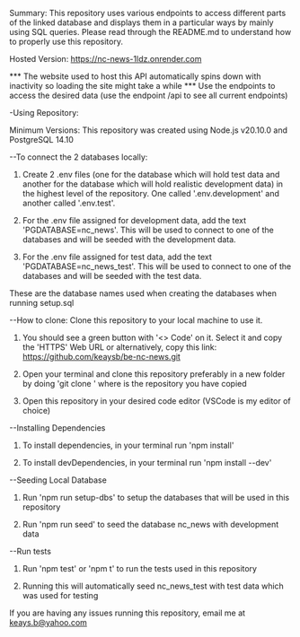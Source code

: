 Summary:
This repository uses various endpoints to access different parts of the linked database and displays them in a particular ways by mainly using SQL queries. Please read through the README.md to understand how to properly use this repository.

Hosted Version: https://nc-news-1ldz.onrender.com

*** The website used to host this API automatically spins down with inactivity so loading the site might take a while
*** Use the endpoints to access the desired data (use the endpoint /api to see all current endpoints)


-Using Repository:


Minimum Versions:
This repository was created using Node.js v20.10.0 and PostgreSQL 14.10

--To connect the 2 databases locally:
1. Create 2 .env files (one for the database which will hold test data and another for the database which will hold realistic development data) in the highest level of the repository. One called '.env.development' and another called '.env.test'.

2. For the .env file assigned for development data, add the text 'PGDATABASE=nc_news'. This will be used to connect to one of the databases and will be seeded with the development data.

3. For the .env file assigned for test data, add the text 'PGDATABASE=nc_news_test'. This will be used to connect to one of the databases and will be seeded with the test data.

These are the database names used when creating the databases when running setup.sql


--How to clone:
Clone this repository to your local machine to use it.
1. You should see a green button with '<> Code' on it. Select it and copy the 'HTTPS' Web URL or alternatively, copy this link: https://github.com/keaysb/be-nc-news.git

2. Open your terminal and clone this repository preferably in a new folder by doing 'git clone <url>' where <url> is the repository you have copied

3. Open this repository in your desired code editor (VSCode is my editor of choice)


--Installing Dependencies
1. To install dependencies, in your terminal run 'npm install'

2. To install devDependencies, in your terminal run 'npm install --dev'


--Seeding Local Database
1. Run 'npm run setup-dbs' to setup the databases that will be used in this repository

2. Run 'npm run seed' to seed the database nc_news with development data


--Run tests
1. Run 'npm test' or 'npm t' to run the tests used in this repository

2. Running this will automatically seed nc_news_test with test data which was used for testing

If you are having any issues running this repository, email me at keays.b@yahoo.com


